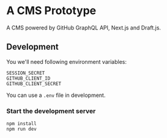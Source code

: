 # A CMS Prototype

A CMS powered by GitHub GraphQL API, Next.js and Draft.js.

## Development

You we'll need following environment variables:
```
SESSION_SECRET
GITHUB_CLIENT_ID
GITHUB_CLIENT_SECRET
```

You can use a `.env` file in development.

### Start the development server

```
npm install
npm run dev
```

